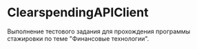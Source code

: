 # ClearspendingAPIClient

Выполнение тестового задания для прохождения программы стажировки по теме "Финансовые технологии".
